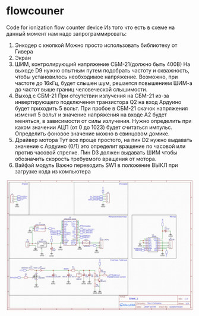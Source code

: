 # flowcouner
Code for ionization flow counter device
Из того что есть в схеме на данный момент нам надо запрограммировать:
1. Энкодер с кнопкой
Можно просто использовать библиотеку от Гивера
2. Экран
3. ШИМ, контролирующий напряжение СБМ-21(должно быть 400В)
На выходе D9 нужно опытным путем подобрать частоту и скважность, 
чтобы установилось необходимое напряжение. Возможно, при частоте до 
16кГц, будет слышен шум, решается повышением ШИМ-а до частот выше 
границ человеческой слышимости.
4. Выход с СБМ-21
При отсутствии излучения на СБМ-21 из-за инвертирующего 
подключения транзистора Q2 на вход Ардуино будет приходить 5 вольт. При 
пробое в СБМ-21 скачок напряжения изменит 5 вольт и значение напряжения 
на входе А2 будет меняться, в зависимости от силы излучения. Нужно 
определить при каком значении АЦП (от 0 до 1023) будет считаться импульс. 
Определить фоновое значение можно в свинцовом домике.
5. Драйвер мотора
Тут все проще простого, на пин D2 нужно выдавать значение с Ардуино
(0/1) это определит вращение по часовой или против часовой стрелке. Пин D3 
должен выдавать ШИМ чтобы обозначить скорость требуемого вращения от 
мотора.
6. Вайфай модуль
Важно переводить SW1 в положение ВЫКЛ при загрузке кода из 
компьютера

<img src="https://github.com/StepanKatin/flowcouner/blob/main/flowcounterelsch.jpg"/></h2>
